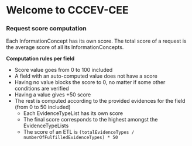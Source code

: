 # Welcome to CCCEV-CEE

### Request score computation

Each InformationConcept has its own score. The total score of a request is the average score of all its InformationConcepts.  

**Computation rules per field**
  - Score value goes from 0 to 100 included
  - A field with an auto-computed value does not have a score
  - Having no value blocks the score to 0, no matter if some other conditions are verified
  - Having a value gives +50 score
  - The rest is computed according to the provided evidences for the field (from 0 to 50 included)
    - Each EvidenceTypeList has its own score
    - The final score corresponds to the highest amongst the EvidenceTypeLists
    - The score of an ETL is `(totalEvidenceTypes / numberOfFulfilledEvidenceTypes) * 50` 
